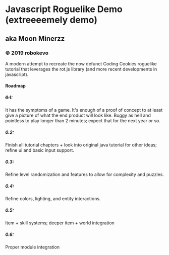 # Javascript Roguelike Demo (extreeeemely demo)
## aka Moon Minerzz
### © 2019 robokevo

A modern attempt to recreate the now defunct Coding Cookies roguelike tutorial that leverages the rot.js library (and more recent developments in javascript).

#### Roadmap

##### ~~0.1~~:

It has the symptoms of a game. It's enough of a proof of concept to at least give a picture of what the end product will look like. Buggy as hell and pointless to play longer than 2 minutes; expect that for the next year or so.

##### 0.2:

Finish all tutorial chapters + look into original java tutorial for other ideas; refine ui and basic input support.

##### 0.3:

Refine level randomization and features to allow for complexity and puzzles.

##### 0.4:

Refine colors, lighting, and entity interactions.

##### 0.5:

Item + skill systems; deeper item + world integration

##### 0.6:

Proper module integration